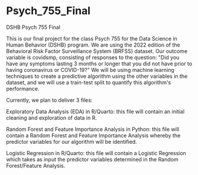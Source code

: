 # Psych_755_Final
DSHB Psych 755 Final

This is our final project for the class Psych 755 for the Data Science in Human Behavior (DSHB) program. We are using the 2022 edition of the Behavioral Risk Factor Surveillance System (BRFSS) dataset. Our outcome variable is covidsmp, consisting of responses to the question: "Did you have any symptoms lasting 3 months or longer that you did not have prior to having coronavirus or COVID-19?" We will be using machine learning techniques to create a predictive algorithm using the other variables in the dataset, and we will use a train-test split to quantify this algorithm's performance.

Currently, we plan to deliver 3 files:

Exploratory Data Analysis (EDA) in R/Quarto: this file will contain an initial cleaning and exploration of data in R.

Random Forest and Feature Importance Analysis in Python: this file will contain a Random Forest and Feature Importance Analysis whereby the predictor variables for our algorithm will be identified.

Logistic Regression in R/Quarto: this file will contain a Logistic Regression which takes as input the predictor variables determined in the Random Forest/Feature Analysis.
